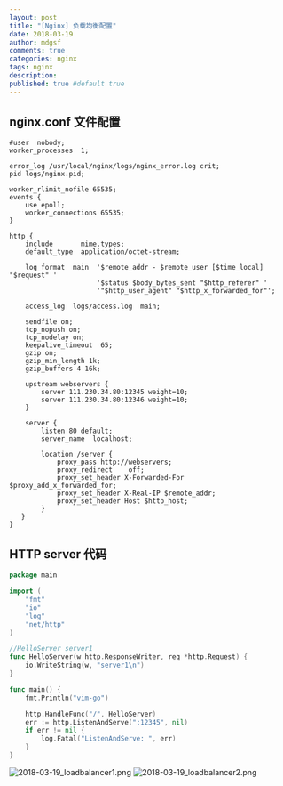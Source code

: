 ```yaml
---
layout: post
title: "[Nginx] 负载均衡配置"
date: 2018-03-19
author: mdgsf
comments: true
categories: nginx
tags: nginx
description:
published: true #default true
---
```


## nginx.conf 文件配置

```
#user  nobody;
worker_processes  1;

error_log /usr/local/nginx/logs/nginx_error.log crit;
pid logs/nginx.pid;

worker_rlimit_nofile 65535;
events {
	use epoll;
    worker_connections 65535;
}

http {
    include       mime.types;
    default_type  application/octet-stream;

    log_format  main  '$remote_addr - $remote_user [$time_local] "$request" '
                      '$status $body_bytes_sent "$http_referer" '
                      '"$http_user_agent" "$http_x_forwarded_for"';

    access_log  logs/access.log  main;

    sendfile on;
    tcp_nopush on;
	tcp_nodelay on;
    keepalive_timeout  65;
    gzip on;
	gzip_min_length 1k;
	gzip_buffers 4 16k;

	upstream webservers {
		server 111.230.34.80:12345 weight=10;
		server 111.230.34.80:12346 weight=10;
	}

    server {
        listen 80 default;
        server_name  localhost;

        location /server {
			proxy_pass http://webservers;
            proxy_redirect    off;
            proxy_set_header X-Forwarded-For $proxy_add_x_forwarded_for;
            proxy_set_header X-Real-IP $remote_addr;
            proxy_set_header Host $http_host;
        }
   }
}
```

## HTTP server 代码

```go
package main

import (
	"fmt"
	"io"
	"log"
	"net/http"
)

//HelloServer server1
func HelloServer(w http.ResponseWriter, req *http.Request) {
	io.WriteString(w, "server1\n")
}

func main() {
	fmt.Println("vim-go")

	http.HandleFunc("/", HelloServer)
	err := http.ListenAndServe(":12345", nil)
	if err != nil {
		log.Fatal("ListenAndServe: ", err)
	}
}
```

<img src="{{ site.url }}/images/2018/nginx/2018-03-19_loadbalancer1.png" alt="2018-03-19_loadbalancer1.png" />

<img src="{{ site.url }}/images/2018/nginx/2018-03-19_loadbalancer2.png" alt="2018-03-19_loadbalancer2.png" />
